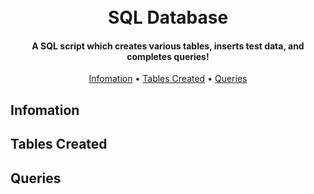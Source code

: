 
<h1 align="center">
  <br>
  SQL Database
  <br>
</h1>

<h4 align="center">A SQL script which creates various tables, inserts test data, and completes queries!</h4>

<p align="center">
  <a href="#infomation">Infomation</a> •
  <a href="#tables-created">Tables Created</a> •
  <a href="#queries">Queries</a>
</p>

## Infomation

## Tables Created

## Queries
